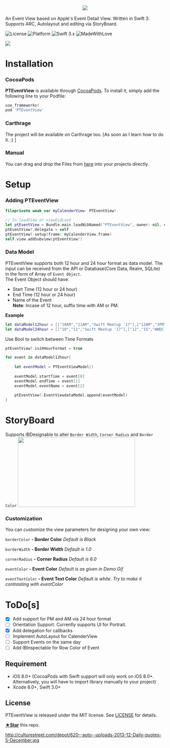 
<center><img src="https://github.com/amantaneja/PTEventView/blob/master/Images/PTEventViewTitle.png"></center><br>
An Event View based on Apple's Event Detail View. Written in Swift 3. Supports ARC, Autolayout and editing via StoryBoard.

![License](https://img.shields.io/badge/License-MIT-lightgrey.svg)
![Platform](https://img.shields.io/badge/Platforms-iOS-red.svg)
![Swift 3.x](https://img.shields.io/badge/Swift-3.x-blue.svg)
![MadeWithLove](https://img.shields.io/badge/Made%20with%20%E2%9D%A4-India-green.svg)

<img src="https://github.com/amantaneja/PTEventView/blob/master/Images/PTEventViewDemo.gif" >

# Installation
### CocoaPods
**PTEventView** is available through [CocoaPods](http://cocoapods.org). To install it, simply add the following line to your Podfile:
```ruby
use_frameworks!
pod 'PTEventView'
```

### Carthrage
The project will be available on Carthrage too. [As soon as I learn how to do it. ;) ]<br>

### Manual
You can drag and drop the Files from [here](https://github.com/amantaneja/PTEventView/tree/master/Demo/PTEventViewDemo/PTEventView) into your projects directly. 

# Setup
### Adding PTEventView

```swift
fileprivate weak var myCalenderView: PTEventView!
```
```swift
// In loadView or viewDidLoad
let ptEventView = Bundle.main.loadNibNamed("PTEventView", owner: nil, options: nil)![0] as? PTEventView
ptEventView?.delegate = self
ptEventView?.setup(frame: myCalenderView.frame)
self.view.addSubview(ptEventView!)
```

### Data Model
PTEventView supports both 12 hour and 24 hour format as data model. The input can be received from the API or Database(Core Data, Realm, SQLite) in the form of Array of `Event Object`.<br>
The Event Object should have:
- Start Time (12 hour or 24 hour)
- End Time (12 hour or 24 hour)
- Name of the Event <br>
**Note**: Incase of 12 hour, suffix time with AM or PM.<br>

**Example** 
```swift
let dataModel12hour = [["10AM","11AM","Swift Meetup '17"],["12AM","3PM","WWDC KickOff"]]
let dataModel24hour = [["10","11","Swift Meetup '17"],["12","15","WWDC KickOff"]]
```
Use Bool to switch between Time Formats
```swift  
ptEventView?.is24HourFormat = true
```
```swift
for event in dataModel12hour{
            
    let eventModel = PTEventViewModel()
    
    eventModel.startTime = event[0]
    eventModel.endTime = event[1]
    eventModel.eventName = event[2]
    
    ptEventView?.EventViewdataModel.append(eventModel)
}
```


# StoryBoard
Supports IBDesignable to alter `Border Width`, `Corner Radius` and `Border Color`
<img src="https://github.com/amantaneja/PTEventView/blob/master/Images/IBDesignable.png" height="220" width="370">

### Customization
You can customize the view parameters for designing your own view:

`borderColor` **- Border Color** *Default is Black*

`borderWidth` **- Border Width** *Default is 1.0*

`cornerRadius` **- Corner Radius** *Default is 6.0*

`eventColor` **- Event Color** *Default is as given in Demo Gif*

`eventTextColor` **- Event Text Color** *Default is white. Try to make it contrasting with eventColor*

# ToDo[s]
- [x] Add support for PM and AM via 24 hour format
- [ ] Orientation Support. Currently supports UI for Portrait.
- [x] Add delegation for callbacks
- [ ] Implement AutoLayout for CalenderView
- [ ] Support Events on the same day
- [ ] Add IBInspectable for Row Color of Event

## Requirement
- iOS 8.0+ (CocoaPods with Swift support will only work on iOS 8.0+. Alternatively, you will have to import library manually to your project)
- Xcode 8.0+, Swift 3.0+

## License

PTEventView is released under the MIT license. See [LICENSE](https://github.com/amantaneja/PTEventView/blob/master/LICENSE) for details.


[**★Star**](#) this repo. 

http://culturestreet.com/depot/620--auto--uploads-2013-12-Daily-quotes-5-December.jpg
